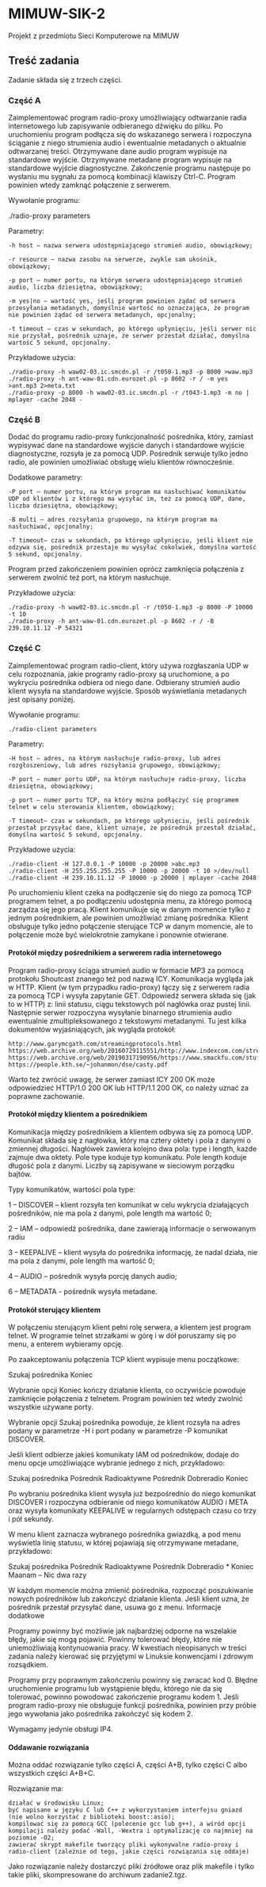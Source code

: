 # MIMUW-SIK-2
Projekt z przedmiotu Sieci Komputerowe na MIMUW

## Treść zadania

Zadanie składa się z trzech części.
### Część A

Zaimplementować program radio-proxy umożliwiający odtwarzanie radia internetowego lub zapisywanie odbieranego dźwięku do pliku. Po uruchomieniu program podłącza się do wskazanego serwera i rozpoczyna ściąganie z niego strumienia audio i ewentualnie metadanych o aktualnie odtwarzanej treści. Otrzymywane dane audio program wypisuje na standardowe wyjście. Otrzymywane metadane program wypisuje na standardowe wyjście diagnostyczne. Zakończenie programu następuje po wysłaniu mu sygnału za pomocą kombinacji klawiszy Ctrl-C. Program powinien wtedy zamknąć połączenie z serwerem.

Wywołanie programu:

./radio-proxy parameters

Parametry:
```
-h host – nazwa serwera udostępniającego strumień audio, obowiązkowy;

-r resource – nazwa zasobu na serwerze, zwykle sam ukośnik, obowiązkowy;

-p port – numer portu, na którym serwera udostępniającego strumień audio, liczba dziesiętna, obowiązkowy;

-m yes|no – wartość yes, jeśli program powinien żądać od serwera przesyłania metadanych, domyślnie wartość no oznaczająca, że program nie powinien żądać od serwera metadanych, opcjonalny;

-t timeout – czas w sekundach, po którego upłynięciu, jeśli serwer nic nie przysłał, pośrednik uznaje, że serwer przestał działać, domyślna wartość 5 sekund, opcjonalny.
```
Przykładowe użycia:
```
./radio-proxy -h waw02-03.ic.smcdn.pl -r /t050-1.mp3 -p 8000 >waw.mp3
./radio-proxy -h ant-waw-01.cdn.eurozet.pl -p 8602 -r / -m yes >ant.mp3 2>meta.txt
./radio-proxy -p 8000 -h waw02-03.ic.smcdn.pl -r /t043-1.mp3 -m no | mplayer -cache 2048 -
```
### Część B

Dodać do programu radio-proxy funkcjonalność pośrednika, który, zamiast wypisywać dane na standardowe wyjście danych i standardowe wyjście diagnostyczne, rozsyła je za pomocą UDP. Pośrednik serwuje tylko jedno radio, ale powinien umożliwiać obsługę wielu klientów równocześnie.

Dodatkowe parametry:
```
-P port – numer portu, na którym program ma nasłuchiwać komunikatów UDP od klientów i z którego ma wysyłać im, też za pomocą UDP, dane, liczba dziesiętna, obowiązkowy;

-B multi – adres rozsyłania grupowego, na którym program ma nasłuchiwać, opcjonalny;

-T timeout– czas w sekundach, po którego upłynięciu, jeśli klient nie odzywa się, pośrednik przestaje mu wysyłać cokolwiek, domyślna wartość 5 sekund, opcjonalny.
```
Program przed zakończeniem powinien oprócz zamknięcia połączenia z serwerem zwolnić też port, na którym nasłuchuje.

Przykładowe użycia:
```
./radio-proxy -h waw02-03.ic.smcdn.pl -r /t050-1.mp3 -p 8000 -P 10000 -t 10
./radio-proxy -h ant-waw-01.cdn.eurozet.pl -p 8602 -r / -B 239.10.11.12 -P 54321
```
### Część C

Zaimplementować program radio-client, który używa rozgłaszania UDP w celu rozpoznania, jakie programy radio-proxy są uruchomione, a po wykryciu pośrednika odbiera od niego dane. Odbierany strumień audio klient wysyła na standardowe wyjście. Sposób wyświetlania metadanych jest opisany poniżej.

Wywołanie programu:
```
./radio-client parameters
```
Parametry:
```
-H host – adres, na którym nasłuchuje radio-proxy, lub adres rozgłoszeniowy, lub adres rozsyłania grupowego, obowiązkowy;

-P port – numer portu UDP, na którym nasłuchuje radio-proxy, liczba dziesiętna, obowiązkowy;

-p port – numer portu TCP, na który można podłączyć się programem telnet w celu sterowania klientem, obowiązkowy;

-T timeout– czas w sekundach, po którego upłynięciu, jeśli pośrednik przestał przysyłać dane, klient uznaje, że pośrednik przestał działać, domyślna wartość 5 sekund, opcjonalny.
```
Przykładowe użycia:
```
./radio-client -H 127.0.0.1 -P 10000 -p 20000 >abc.mp3
./radio-client -H 255.255.255.255 -P 10000 -p 20000 -t 10 >/dev/null
./radio-client -H 239.10.11.12 -P 10000 -p 20000 | mplayer -cache 2048
```
Po uruchomieniu klient czeka na podłączenie się do niego za pomocą TCP programem telnet, a po podłączeniu udostępnia menu, za którego pomocą zarządza się jego pracą. Klient komunikuje się w danym momencie tylko z jednym pośrednikiem, ale powinien umożliwiać zmianę pośrednika. Klient obsługuje tylko jedno połączenie sterujące TCP w danym momencie, ale to połączenie może być wielokrotnie zamykane i ponownie otwierane.

#### Protokół między pośrednikiem a serwerem radia internetowego

Program radio-proxy ściąga strumień audio w formacie MP3 za pomocą protokołu Shoutcast znanego też pod nazwą ICY. Komunikacja wygląda jak w HTTP. Klient (w tym przypadku radio-proxy) łączy się z serwerem radia za pomocą TCP i wysyła zapytanie GET. Odpowiedź serwera składa się (jak to w HTTP) z: linii statusu, ciągu tekstowych pól nagłówka oraz pustej linii. Następnie serwer rozpoczyna wysyłanie binarnego strumienia audio ewentualnie zmultipleksowanego z tekstowymi metadanymi. Tu jest kilka dokumentów wyjaśniających, jak wygląda protokół:

    http://www.garymcgath.com/streamingprotocols.html
    https://web.archive.org/web/20160729115551/http://www.indexcom.com/streaming/player/SHOUTcast.html
    https://web.archive.org/web/20190317190956/https://www.smackfu.com/stuff/programming/shoutcast.html
    https://people.kth.se/~johanmon/dse/casty.pdf

Warto też zwrócić uwagę, że serwer zamiast ICY 200 OK może odpowiedzieć HTTP/1.0 200 OK lub HTTP/1.1 200 OK, co należy uznać za poprawne zachowanie.

#### Protokół między klientem a pośrednikiem

Komunikacja między pośrednikiem a klientem odbywa się za pomocą UDP. Komunikat składa się z nagłówka, który ma cztery oktety i pola z danymi o zmiennej długości. Nagłówek zawiera kolejno dwa pola: type i length, każde zajmuje dwa oktety. Pole type koduje typ komunikatu. Pole length koduje długość pola z danymi. Liczby są zapisywane w sieciowym porządku bajtów.

Typy komunikatów, wartości pola type:

1 – DISCOVER – klient rozsyła ten komunikat w celu wykrycia działających pośredników, nie ma pola z danymi, pole length ma wartość 0;

2 – IAM – odpowiedź pośrednika, dane zawierają informacje o serwowanym radiu

3 – KEEPALIVE – klient wysyła do pośrednika informację, że nadal działa, nie ma pola z danymi, pole length ma wartość 0;

4 – AUDIO – pośrednik wysyła porcję danych audio;

6 – METADATA - pośrednik wysyła metadane.

#### Protokół sterujący klientem

W połączeniu sterującym klient pełni rolę serwera, a klientem jest program telnet. W programie telnet strzałkami w górę i w dół poruszamy się po menu, a enterem wybieramy opcję.

Po zaakceptowaniu połączenia TCP klient wypisuje menu początkowe:

Szukaj pośrednika
Koniec

Wybranie opcji Koniec kończy działanie klienta, co oczywiście powoduje zamknięcie połączenia z telnetem. Program powinien też wtedy zwolnić wszystkie używane porty.

Wybranie opcji Szukaj pośrednika powoduje, że klient rozsyła na adres podany w parametrze -H i port podany w parametrze -P komunikat DISCOVER.

Jeśli klient odbierze jakieś komunikaty IAM od pośredników, dodaje do menu opcje umożliwiające wybranie jednego z nich, przykładowo:

Szukaj pośrednika
Pośrednik Radioaktywne
Pośrednik Dobreradio
Koniec

Po wybraniu pośrednika klient wysyła już bezpośrednio do niego komunikat DISCOVER i rozpoczyna odbieranie od niego komunikatów AUDIO i META oraz wysyła komunikaty KEEPALIVE w regularnych odstępach czasu co trzy i pół sekundy.

W menu klient zaznacza wybranego pośrednika gwiazdką, a pod menu wyświetla linię statusu, w której pojawiają się otrzymywane metadane, przykładowo:

Szukaj pośrednika
Pośrednik Radioaktywne
Pośrednik Dobreradio *
Koniec
Maanam – Nic dwa razy

W każdym momencie można zmienić pośrednika, rozpocząć poszukiwanie nowych pośredników lub zakończyć działanie klienta. Jeśli klient uzna, że pośrednik przestał przysyłać dane, usuwa go z menu.
Informacje dodatkowe

Programy powinny być możliwie jak najbardziej odporne na wszelakie błędy, jakie się mogą pojawić. Powinny tolerować błędy, które nie uniemożliwiają kontynuowania pracy. W kwestiach nieopisanych w treści zadania należy kierować się przyjętymi w Linuksie konwencjami i zdrowym rozsądkiem.

Programy przy poprawnym zakończeniu powinny się zwracać kod 0. Błędne uruchomienie programu lub wystąpienie błędu, którego nie da się tolerować, powinno powodować zakończenie programu kodem 1. Jeśli program radio-proxy nie obsługuje funkcji pośrednika, powinien przy próbie jego wywołania jako pośrednika zakończyć się kodem 2.

Wymagamy jedynie obsługi IP4.

#### Oddawanie rozwiązania

Można oddać rozwiązanie tylko części A, części A+B, tylko części C albo wszystkich części A+B+C.

Rozwiązanie ma:

    działać w środowisku Linux;
    być napisane w języku C lub C++ z wykorzystaniem interfejsu gniazd (nie wolno korzystać z biblioteki boost::asio);
    kompilować się za pomocą GCC (polecenie gcc lub g++), a wśród opcji kompilacji należy podać -Wall, -Wextra i optymalizację co najmniej na poziomie -O2;
    zawierać skrypt makefile tworzący pliki wykonywalne radio-proxy i radio-client (zależnie od tego, jakie części rozwiązania się oddaje)

Jako rozwiązanie należy dostarczyć pliki źródłowe oraz plik makefile i tylko takie pliki, skompresowane do archiwum zadanie2.tgz.
